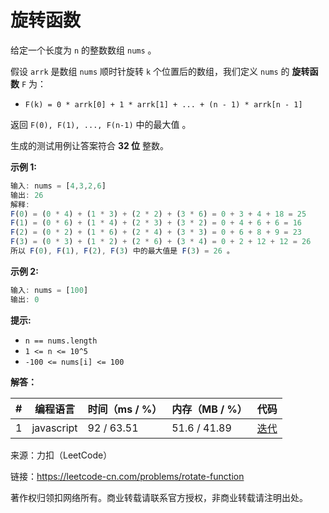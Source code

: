# 旋转函数

给定一个长度为 `n` 的整数数组 `nums` 。

假设 `arrk` 是数组 `nums` 顺时针旋转 `k` 个位置后的数组，我们定义 `nums` 的 **旋转函数** `F` 为：

- `F(k) = 0 * arrk[0] + 1 * arrk[1] + ... + (n - 1) * arrk[n - 1]`

返回 `F(0), F(1), ..., F(n-1)` 中的最大值 。

生成的测试用例让答案符合 **32 位** 整数。

**示例 1:**

``` javascript
输入: nums = [4,3,2,6]
输出: 26
解释:
F(0) = (0 * 4) + (1 * 3) + (2 * 2) + (3 * 6) = 0 + 3 + 4 + 18 = 25
F(1) = (0 * 6) + (1 * 4) + (2 * 3) + (3 * 2) = 0 + 4 + 6 + 6 = 16
F(2) = (0 * 2) + (1 * 6) + (2 * 4) + (3 * 3) = 0 + 6 + 8 + 9 = 23
F(3) = (0 * 3) + (1 * 2) + (2 * 6) + (3 * 4) = 0 + 2 + 12 + 12 = 26
所以 F(0), F(1), F(2), F(3) 中的最大值是 F(3) = 26 。
```

**示例 2:**

``` javascript
输入: nums = [100]
输出: 0
```

**提示:**

- `n == nums.length`
- `1 <= n <= 10^5`
- `-100 <= nums[i] <= 100`

**解答：**

**#**|**编程语言**|**时间（ms / %）**|**内存（MB / %）**|**代码**
--|--|--|--|--
1|javascript|92 / 63.51|51.6 / 41.89|[迭代](./javascript/ac_v1.js)

来源：力扣（LeetCode）

链接：https://leetcode-cn.com/problems/rotate-function

著作权归领扣网络所有。商业转载请联系官方授权，非商业转载请注明出处。
